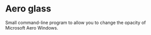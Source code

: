 Aero glass
==========

Small command-line program to allow you to change the opacity of
Microsoft Aero Windows.
